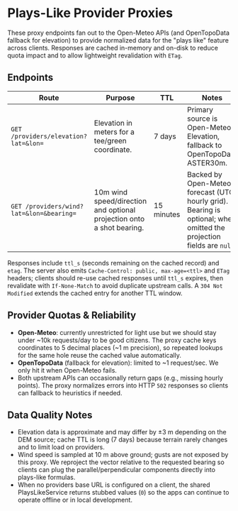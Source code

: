 # Plays-Like Provider Proxies

These proxy endpoints fan out to the Open-Meteo APIs (and OpenTopoData fallback for elevation)
to provide normalized data for the "plays like" feature across clients. Responses are cached in-memory and
on-disk to reduce quota impact and to allow lightweight revalidation with `ETag`.

## Endpoints

| Route | Purpose | TTL | Notes |
| --- | --- | --- | --- |
| `GET /providers/elevation?lat=&lon=` | Elevation in meters for a tee/green coordinate. | 7 days | Primary source is Open-Meteo Elevation, fallback to OpenTopoData ASTER30m. |
| `GET /providers/wind?lat=&lon=&bearing=` | 10m wind speed/direction and optional projection onto a shot bearing. | 15 minutes | Backed by Open-Meteo forecast (UTC hourly grid). Bearing is optional; when omitted the projection fields are `null`. |

Responses include `ttl_s` (seconds remaining on the cached record) and `etag`. The server also emits
`Cache-Control: public, max-age=<ttl>` and `ETag` headers; clients should re-use cached responses until
`ttl_s` expires, then revalidate with `If-None-Match` to avoid duplicate upstream calls. A `304 Not Modified`
extends the cached entry for another TTL window.

## Provider Quotas & Reliability

- **Open-Meteo**: currently unrestricted for light use but we should stay under ~10k requests/day to be good citizens.
  The proxy cache keys coordinates to 5 decimal places (~1 m precision), so repeated lookups for the same hole reuse
  the cached value automatically.
- **OpenTopoData** (fallback for elevation): limited to ~1 request/sec. We only hit it when Open-Meteo fails.
- Both upstream APIs can occasionally return gaps (e.g., missing hourly points). The proxy normalizes errors into HTTP
  `502` responses so clients can fallback to heuristics if needed.

## Data Quality Notes

- Elevation data is approximate and may differ by ±3 m depending on the DEM source; cache TTL is long (7 days) because
  terrain rarely changes and to limit load on providers.
- Wind speed is sampled at 10 m above ground; gusts are not exposed by this proxy. We reproject the vector relative to
the requested bearing so clients can plug the parallel/perpendicular components directly into plays-like formulas.
- When no providers base URL is configured on a client, the shared PlaysLikeService returns stubbed values (`0`) so
  the apps can continue to operate offline or in local development.
